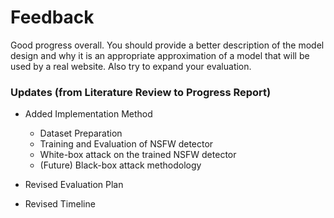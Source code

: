 # Feedback
Good progress overall. You should provide a better description of the model design and why it is an appropriate approximation of a model that will be used by a real website. Also try to expand your evaluation. 

### Updates (from Literature Review to Progress Report)

* Added Implementation Method
    * Dataset Preparation
    * Training and Evaluation of NSFW detector
    * White-box attack on the trained NSFW detector
    * (Future) Black-box attack methodology

* Revised Evaluation Plan
* Revised Timeline
